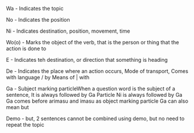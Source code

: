 Wa - Indicates the topic

No - Indicates the position

Ni  - Indicates destination, position, movement, time

Wo(o) - Marks the object of the verb, that is the person or thing that the action is done to

E - Indicates teh destination, or direction that something is heading

De - Indicates the place where an action occurs, Mode of transport, 
Comes with language / by Means of | with

Ga - Subject marking particleWhen a question word is the subject of a sentence,
It is always followed by Ga
Particle Ni is always followed by Ga
Ga comes before arimasu and imasu as object marking particle
Ga can also mean but

Demo - but, 2 sentences cannot be combined using demo, but no need to repeat the topic